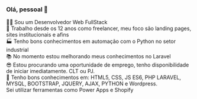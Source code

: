 ### Olá, pessoal 👋
👩‍💻 Sou um Desenvolvedor Web FullStack </br>
💪 Trabalho desde os 12 anos como freelancer, meu foco são landing pages, sites institucionais e afins</br>
🏭 Tenho bons conhecimentos em automação com o Python no setor industrial</br>
📚 No momento estou melhorando meus conhecimentos no Laravel</br>
😎 Estou procurando uma oportunidade de emprego, tenho disponibilidade de iniciar imediatamente. CLT ou PJ.</br>
🧠 Tenho bons conhecimentos em: HTML5, CSS, JS ES6, PHP LARAVEL, MYSQL, BOOTSTRAP, JQUERY, AJAX, PYTHON e Wordpress.</br>
Sei utilizar ferramentas como Power Apps e Shopify</br>


